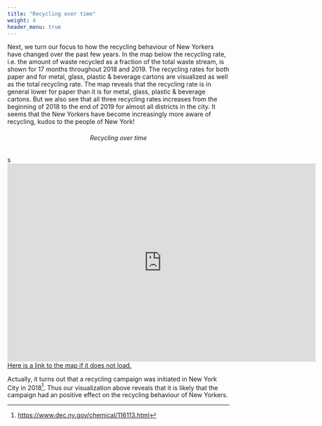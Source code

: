 ```yaml
---
title: "Recycling over time"
weight: 4
header_menu: true
---
```


Next, we turn our focus to how the recycling behaviour of New Yorkers have changed over the past few years. In the map below the recycling rate, i.e. the amount of waste recycled as a fraction of the total waste stream, is shown for 17 months throughout 2018 and 2019. The recycling rates for both paper and for metal, glass, plastic & beverage cartons are visualized as well as the total recycling rate. The map reveals that the recycling rate is in general lower for paper than it is for metal, glass, plastic & beverage cartons. But we also see that all three recycling rates increases from the beginning of 2018 to the end of 2019 for almost all districts in the city. It seems that the New Yorkers have become increasingly more aware of recycling, kudos to the people of New York!

<h6 style="text-align:center;">Recycling over time</h6>s
<iframe src="https://people.compute.dtu.dk/s162615/recycling_over_time.html"
	sandbox="allow-same-origin allow-scripts"
	width="700"
	height="450"
	scrolling="no"
	seamless="seamless"
	frameborder="0">
</iframe>
<a href="https://people.compute.dtu.dk/s162615/recycling_over_time.html">Here is a link to the map if it does not load.</a>

Actually, it turns out that a recycling campaign was initiated in New York City in 2018[^3]. Thus our visualization above reveals that it is likely that the campaign had an positive effect on the recycling behaviour of New Yorkers.

[^3]: https://www.dec.ny.gov/chemical/116113.html
